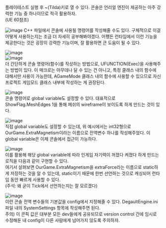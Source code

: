 플레이테스트 실행 후 ~(Tilda)키로 열 수 있다. 
콘솔은 언리얼 엔진이 제공하는 아주 강력한 기능 중 하나이므로 적극 활용하자.  
(UE 60참조)  

![image](https://user-images.githubusercontent.com/63915665/204085840-2c31c365-58ba-4075-96a2-b996e359e624.png)
C++ 파일에서 콘솔에 사용될 명령어를 작성해줄 수도 있다. 구체적으로 이걸 어떻게 사용하는지는 조금 더 자세히 공부해봐야겠다. 어쨌든 런타임에서 이런 기능을 제공한다는 것은 굉장히 강력한 기능이며, 잘 활용하면 큰 도움이 될 수 있다.  

![image](https://user-images.githubusercontent.com/63915665/204086004-d2c04cf9-0add-44b0-82d2-813b37ea29d3.png)  
![image](https://user-images.githubusercontent.com/63915665/204086019-dea29e13-a8ce-4fc1-8e2f-f8bd94d2f91a.png)  
더 간단하게 콘솔 명령어(함수)를 작성하는 방법으로, UFUNCTION(Exec)을 사용해주는 방법이 있다. 이 매크로는 아무데나 달 수 있는 건 아니고, 특정 클래스 내의 함수에 대해서만 사용이 가능한데, AGameMode 클래스 내의 함수에 사용할 수 있으므로 자신 프로젝트 게임모드 클래스 내부에 작성하는 게 권장된다.  

![image](https://user-images.githubusercontent.com/63915665/204086056-e5a9f1a1-5e14-40a6-a5c2-a8657500eabc.png)  
콘솔 명령어로 global variable도 설정할 수 있다. 대표적으로 ShowFlag.MeshEdges 1을 통해 메쉬의 wireframe이 보이도록 하게 만드는 것이 있다.  

![image](https://user-images.githubusercontent.com/63915665/204086128-b27e1ece-0e8d-475f-8311-95032adb0de7.png)  
직접 global variable도 설정할 수 있는데, 위 예시에서는 int32형으로 OurGame.ExtraMagnetism이라는 이름으로 전역변수 하나를 작성해주었다. 이 global variable은 이제 콘솔에서 접근이 가능하다.  

![image](https://user-images.githubusercontent.com/63915665/204086183-42167a3c-24d5-44c2-8ead-2c67699b90e0.png)  
이를 활용해 해당 global variable에 따라 인게임 자기력이 꺼졌다 켜졌다 하게 만드는 로직을 다음과 같이 구현할 수 있다.  
여기서 살펴보면 OurGame.ExtraMagnetism을 extraForce라는 이름으로 static하게 저장하는 것을 알 수 있는데, static이기 때문에 한번 선언하는 것으로 캐싱되어 런타임 동안 빠르게 사용할 수 있다.  
(주석: 왜 굳이 Tick에서 선언하는지는 잘 모르겠다)  

![image](https://user-images.githubusercontent.com/63915665/204086376-3daa017b-50ae-4fb5-95e2-fa23f52c97c9.png)  
이런 콘솔 전역 변수들의 기본값을 config에서 지정해줄 수 있다. DegaultEngine.ini파일 내의 SystemSettings 항목에 작성해주면 된다.  
주의) 이 콘픽 값은 대부분 모든 dev들에게 공유되므로 version control 간에 임시로 수정해둔 내 config이 다른 사람에게 넘어가지 않도록 주의하자.  
